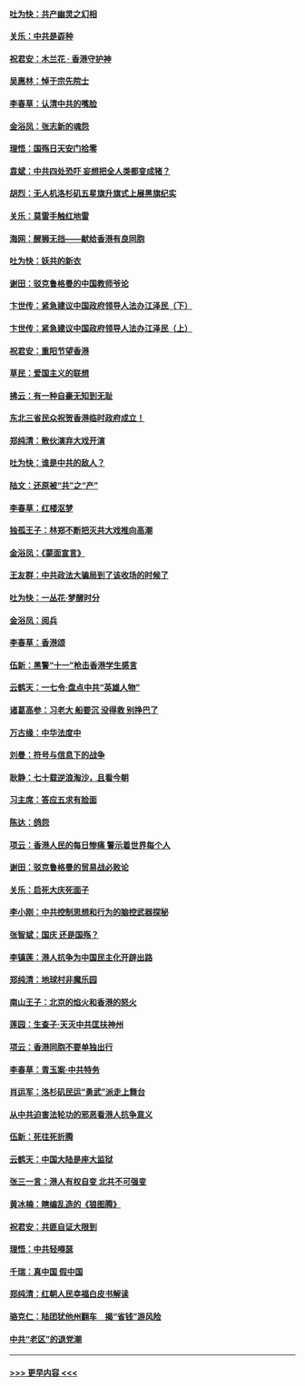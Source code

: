 #### [吐为快：共产幽灵之幻相](../pages/nsc993/n11583224.md?t=10120133) 
#### [关乐：中共是孬种](../pages/nsc993/n11582099.md?t=10120133) 
#### [祝君安：木兰花 · 香港守护神](../pages/nsc993/n11581782.md?t=10120133) 
#### [吴惠林：悼于宗先院士](../pages/nsc993/n11580283.md?t=10120133) 
#### [李春草：认清中共的嘴脸](../pages/nsc993/n11579954.md?t=10120133) 
#### [金浴凤：张志新的魂怨](../pages/nsc993/n11579913.md?t=10120133) 
#### [理悟：国殇日天安门拾零](../pages/nsc993/n11579843.md?t=10120133) 
#### [袁斌：中共四处恐吓 妄想把全人类都变成猪？](../pages/nsc993/n11579814.md?t=10120133) 
#### [胡烈：无人机洛杉矶五星旗升旗式上展黑旗纪实](../pages/nsc993/n11579322.md?t=10120133) 
#### [关乐：莫雷手触红地雷](../pages/nsc993/n11577862.md?t=10120133) 
#### [海网：醒狮无挡——献给香港有良同胞](../pages/nsc993/n11577835.md?t=10120133) 
#### [吐为快：妖共的新衣](../pages/nsc993/n11577575.md?t=10120133) 
#### [谢田：驳克鲁格曼的中国教师爷论](../pages/nsc993/n11575034.md?t=10120133) 
#### [卞世传：紧急建议中国政府领导人法办江泽民（下）](../pages/nsc993/n11573390.md?t=10120133) 
#### [卞世传：紧急建议中国政府领导人法办江泽民（上）](../pages/nsc993/n11573208.md?t=10120133) 
#### [祝君安：重阳节望香港](../pages/nsc993/n11573190.md?t=10120133) 
#### [草民：爱国主义的联想](../pages/nsc993/n11572333.md?t=10120133) 
#### [拂云：有一种自豪无知到无耻](../pages/nsc993/n11572006.md?t=10120133) 
#### [东北三省民众祝贺香港临时政府成立！](../pages/nsc993/n11571215.md?t=10120133) 
#### [郑纯清：散伙演弃大戏开演](../pages/nsc993/n11570826.md?t=10120133) 
#### [吐为快：谁是中共的敌人？](../pages/nsc993/n11570817.md?t=10120133) 
#### [陆文：还原被“共”之“产”](../pages/nsc993/n11570798.md?t=10120133) 
#### [李春草：红楼沤梦](../pages/nsc993/n11569673.md?t=10120133) 
#### [独孤王子：林郑不断把灭共大戏推向高潮](../pages/nsc993/n11569381.md?t=10120133) 
#### [金浴凤：《蒙面宣言》](../pages/nsc993/n11569368.md?t=10120133) 
#### [王友群：中共政法大骗局到了该收场的时候了](../pages/nsc993/n11568940.md?t=10120133) 
#### [吐为快：一丛花‧梦醒时分](../pages/nsc993/n11567491.md?t=10120133) 
#### [金浴凤：阅兵](../pages/nsc993/n11567454.md?t=10120133) 
#### [李春草：香港颂](../pages/nsc993/n11567444.md?t=10120133) 
#### [伍新：黑警“十一”枪击香港学生感言](../pages/nsc993/n11567426.md?t=10120133) 
#### [云鹤天：一七令‧盘点中共“英雄人物”](../pages/nsc993/n11567091.md?t=10120133) 
#### [诸葛高参：习老大 船要沉 没得救 别挣巴了](../pages/nsc993/n11566976.md?t=10120133) 
#### [万古缘：中华法度中](../pages/nsc993/n11566726.md?t=10120133) 
#### [刘曼：符号与信息下的战争](../pages/nsc993/n11564655.md?t=10120133) 
#### [耿静：七十载逆浪淘沙，且看今朝](../pages/nsc993/n11564520.md?t=10120133) 
#### [习主席：答应五求有脸面](../pages/nsc993/n11563953.md?t=10120133) 
#### [陈达：鸽怨](../pages/nsc993/n11561879.md?t=10120133) 
#### [项云：香港人民的每日惨痛  警示着世界每个人](../pages/nsc993/n11559273.md?t=10120133) 
#### [谢田：驳克鲁格曼的贸易战必败论](../pages/nsc993/n11555840.md?t=10120133) 
#### [关乐：启死大庆死面子](../pages/nsc993/n11556823.md?t=10120133) 
#### [李小刚：中共控制思想和行为的脑控武器探秘](../pages/nsc993/n11556776.md?t=10120133) 
#### [张智斌：国庆  还是国殇？](../pages/nsc993/n11556617.md?t=10120133) 
#### [李镇莲：港人抗争为中国民主化开辟出路](../pages/nsc993/n11556570.md?t=10120133) 
#### [郑纯清：地球村非魔乐园](../pages/nsc993/n11555415.md?t=10120133) 
#### [南山王子：北京的焰火和香港的怒火](../pages/nsc993/n11555318.md?t=10120133) 
#### [莲园：生查子·天灭中共匡扶神州](../pages/nsc993/n11555302.md?t=10120133) 
#### [项云：香港同胞不要单独出行](../pages/nsc993/n11555276.md?t=10120133) 
#### [李春草：青玉案‧中共特务](../pages/nsc993/n11552356.md?t=10120133) 
#### [肖运军：洛杉矶民运“勇武”派走上舞台](../pages/nsc993/n11551595.md?t=10120133) 
#### [从中共迫害法轮功的邪恶看港人抗争意义](../pages/nsc993/n11540858.md?t=10120133) 
#### [伍新：死往死折腾](../pages/nsc993/n11550174.md?t=10120133) 
#### [云鹤天：中国大陆是座大监狱](../pages/nsc993/n11550155.md?t=10120133) 
#### [张三一言：港人有权自变 北共不可强变](../pages/nsc993/n11550132.md?t=10120133) 
#### [黄冰楠：瞎编乱造的《狼图腾》](../pages/nsc993/n11550082.md?t=10120133) 
#### [祝君安：共匪自证大限到](../pages/nsc993/n11550041.md?t=10120133) 
#### [理悟：中共轻嘚瑟](../pages/nsc993/n11547978.md?t=10120133) 
#### [千瑞：真中国 假中国](../pages/nsc993/n11547865.md?t=10120133) 
#### [郑纯清：红朝人民幸福白皮书解读](../pages/nsc993/n11547499.md?t=10120133) 
#### [骆克仁：陆团犹他州翻车　揭“省钱”游风险](../pages/nsc993/n11546977.md?t=10120133) 
#### [中共“老区”的退党潮](../pages/nsc993/n11545995.md?t=10120133) 

----
#### [ >>> 更早内容 <<< ](../indexes/nsc993-earlier.md)
